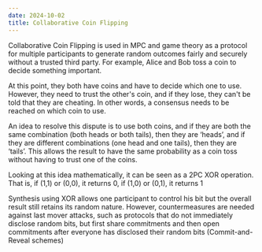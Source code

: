 ```yaml
---
date: 2024-10-02
title: Collaborative Coin Flipping
---
```

Collaborative Coin Flipping is used in MPC and game theory as a protocol for multiple participants to generate random outcomes fairly and securely without a trusted third party.
For example, Alice and Bob toss a coin to decide something important.

At this point, they both have coins and have to decide which one to use.
However, they need to trust the other's coin, and if they lose, they can't be told that they are cheating.
In other words, a consensus needs to be reached on which coin to use.

An idea to resolve this dispute is to use both coins, and if they are both the same combination (both heads or both tails), then they are ‘heads’, and if they are different combinations (one head and one tails), then they are ‘tails’.
This allows the result to have the same probability as a coin toss without having to trust one of the coins.

Looking at this idea mathematically, it can be seen as a 2PC XOR operation.
That is, if (1,1) or (0,0), it returns 0, if (1,0) or (0,1), it returns 1

Synthesis using XOR allows one participant to control his bit but the overall result still retains its random nature.
However, countermeasures are needed against last mover attacks, such as protocols that do not immediately disclose random bits, but first share commitments and then open commitments after everyone has disclosed their random bits (Commit-and-Reveal schemes)
